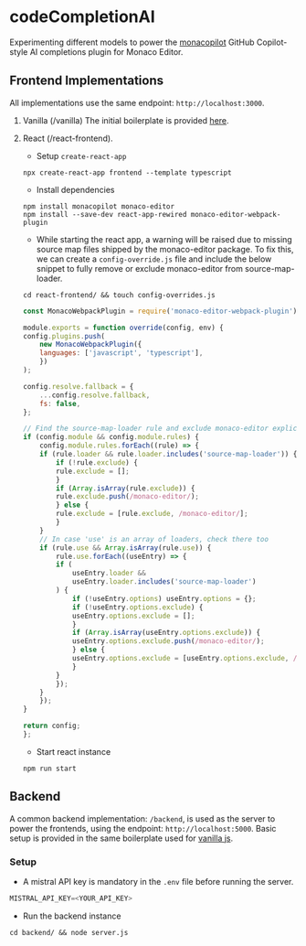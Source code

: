 # codeCompletionAI
Experimenting different models to power the [monacopilot](https://monacopilot.dev/) GitHub Copilot-style AI completions plugin for Monaco Editor.

## Frontend Implementations
All implementations use the same endpoint: `http://localhost:3000`.
1. Vanilla (/vanilla)
The initial boilerplate is provided [here](https://monacopilot.dev/examples/vanilla-js.html).

2. React (/react-frontend).
    - Setup `create-react-app`
    ```shell
    npx create-react-app frontend --template typescript
    ```

    - Install dependencies
    ```shell
    npm install monacopilot monaco-editor
    npm install --save-dev react-app-rewired monaco-editor-webpack-plugin
    ```

    - While starting the react app, a warning will be raised due to missing source map files shipped by the monaco-editor package. To fix this, we can create a `config-override.js` file and include the below snippet to fully remove or exclude monaco-editor from source-map-loader.
    
    ```shell
    cd react-frontend/ && touch config-overrides.js
    ```

    ```javascript
    const MonacoWebpackPlugin = require('monaco-editor-webpack-plugin');

    module.exports = function override(config, env) {
    config.plugins.push(
        new MonacoWebpackPlugin({
        languages: ['javascript', 'typescript'],
        })
    );

    config.resolve.fallback = {
        ...config.resolve.fallback,
        fs: false,
    };

    // Find the source-map-loader rule and exclude monaco-editor explicitly
    if (config.module && config.module.rules) {
        config.module.rules.forEach((rule) => {
        if (rule.loader && rule.loader.includes('source-map-loader')) {
            if (!rule.exclude) {
            rule.exclude = [];
            }
            if (Array.isArray(rule.exclude)) {
            rule.exclude.push(/monaco-editor/);
            } else {
            rule.exclude = [rule.exclude, /monaco-editor/];
            }
        }
        // In case 'use' is an array of loaders, check there too
        if (rule.use && Array.isArray(rule.use)) {
            rule.use.forEach((useEntry) => {
            if (
                useEntry.loader &&
                useEntry.loader.includes('source-map-loader')
            ) {
                if (!useEntry.options) useEntry.options = {};
                if (!useEntry.options.exclude) {
                useEntry.options.exclude = [];
                }
                if (Array.isArray(useEntry.options.exclude)) {
                useEntry.options.exclude.push(/monaco-editor/);
                } else {
                useEntry.options.exclude = [useEntry.options.exclude, /monaco-editor/];
                }
            }
            });
        }
        });
    }

    return config;
    };

    ```

    - Start react instance
    
    ```shell
    npm run start
    ```

## Backend
A common backend implementation: `/backend`, is used as the server to power the frontends, using the endpoint: `http://localhost:5000`. Basic setup is provided in the same boilerplate used for
[vanilla js](https://monacopilot.dev/examples/vanilla-js.html).

### Setup
- A mistral API key is mandatory in the `.env` file before running the server.
```javascript
MISTRAL_API_KEY=<YOUR_API_KEY>
```

- Run the backend instance
```shell
cd backend/ && node server.js
```